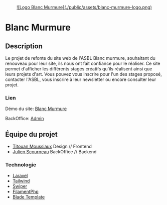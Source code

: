 <p align="center">
<a href="https://blanc-murmure-production.up.railway.app" target="_blank">
![Logo Blanc Murmure](./public/assets/blanc-murmure-logo.png)
</a>
</p>

# Blanc Murmure

## Description

Le projet de refonte du site web de l'ASBL Blanc murmure, souhaitant du renouveau pour leur site, ils nous ont fait confiance pour le réaliser. Ce site permet d'afficher les différents stages créatifs qu'ils réalisent ainsi que leurs projets d'art. Vous pouvez vous inscrire pour l'un des stages proposé, contacter l'ASBL, vous inscrire à leur newsletter ou encore consulter leur projet.

### Lien

Démo du site: 
<a href="https://blanc-murmure-production.up.railway.app" target="_blank">Blanc Murmure</a>

BackOffice:
<a href="https://blanc-murmure-production.up.railway.app/admin" target="_blank">Admin</a>

## Équipe du projet

- <a href="https://github.com/Moustito" target="_blank">Titouan Moussiaux</a> Design // Frontend
- <a href="https://github.com/JulienScourneau" target="_blank">Julien Scourneau</a> BackOffice // Backend

### Technologie

- <a href="https://github.com/JulienScourneau" target="_blank">Laravel</a>
- <a href="https://github.com/JulienScourneau" target="_blank">Tailwind</a>
- <a href="https://github.com/JulienScourneau" target="_blank">Swiper</a>
- <a href="https://github.com/JulienScourneau" target="_blank">FilamentPhp</a>
- <a href="https://github.com/JulienScourneau" target="_blank">Blade Template</a>
